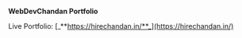 **WebDevChandan Portfolio**


Live Portfolio: [_**https://hirechandan.in/**_](https://hirechandan.in/)

